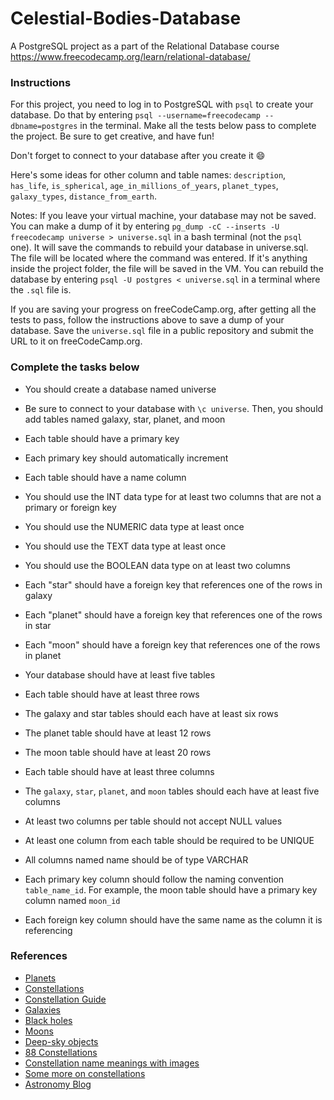 # Celestial-Bodies-Database
A PostgreSQL project as a part of the Relational Database course https://www.freecodecamp.org/learn/relational-database/


### Instructions
For this project, you need to log in to PostgreSQL with `psql` to create your database. Do that by entering `psql --username=freecodecamp --dbname=postgres` in the terminal. Make all the tests below pass to complete the project. Be sure to get creative, and have fun!

Don't forget to connect to your database after you create it 😄

Here's some ideas for other column and table names: `description`, `has_life`, `is_spherical`, `age_in_millions_of_years`, `planet_types`, `galaxy_types`, `distance_from_earth`.

Notes:
If you leave your virtual machine, your database may not be saved. You can make a dump of it by entering `pg_dump -cC --inserts -U freecodecamp universe > universe.sql` in a bash terminal (not the `psql` one). It will save the commands to rebuild your database in universe.sql. The file will be located where the command was entered. If it's anything inside the project folder, the file will be saved in the VM. You can rebuild the database by entering `psql -U postgres < universe.sql` in a terminal where the `.sql` file is.

If you are saving your progress on freeCodeCamp.org, after getting all the tests to pass, follow the instructions above to save a dump of your database. Save the `universe.sql` file in a public repository and submit the URL to it on freeCodeCamp.org.

</hr>

### Complete the tasks below

  - You should create a database named universe

  - Be sure to connect to your database with `\c universe`. Then, you should add tables named galaxy, star, planet, and moon

  - Each table should have a primary key

  - Each primary key should automatically increment

  - Each table should have a name column

  - You should use the INT data type for at least two columns that are not a primary or foreign key

  - You should use the NUMERIC data type at least once

  - You should use the TEXT data type at least once

  - You should use the BOOLEAN data type on at least two columns

  - Each "star" should have a foreign key that references one of the rows in galaxy

  - Each "planet" should have a foreign key that references one of the rows in star

  - Each "moon" should have a foreign key that references one of the rows in planet

  - Your database should have at least five tables

  - Each table should have at least three rows

  - The galaxy and star tables should each have at least six rows

  - The planet table should have at least 12 rows

  - The moon table should have at least 20 rows

  - Each table should have at least three columns

  - The `galaxy`, `star`, `planet`, and `moon` tables should each have at least five columns

  - At least two columns per table should not accept NULL values

  - At least one column from each table should be required to be UNIQUE

  - All columns named name should be of type VARCHAR

  - Each primary key column should follow the naming convention `table_name_id`. For example, the moon table should have a primary key column named `moon_id`

  - Each foreign key column should have the same name as the column it is referencing


### References
  - [Planets](https://www.go-astronomy.com/planets.htm)
  - [Constellations](https://www.go-astronomy.com/constellations.htm)
  - [Constellation Guide](https://www.constellation-guide.com/constellation-list/)
  - [Galaxies](https://www.go-astronomy.com/galaxies-all.php)
  - [Black holes](https://www.go-astronomy.com/black-holes.php)
  - [Moons](https://www.go-astronomy.com/planets/planet-moons.htm)
  - [Deep-sky objects](https://www.go-astronomy.com/deep-sky.htm)
  - [88 Constellations](https://interstellarium.com/en/constellations/)
  - [Constellation name meanings with images](https://naturenoon.com/star-constellations-names-meanings/)
  - [Some more on constellations](https://www.constellationsofwords.com/list-of-constellations/)
  - [Astronomy Blog](https://littleastronomy.com/star-names-that-start-with-a/)
